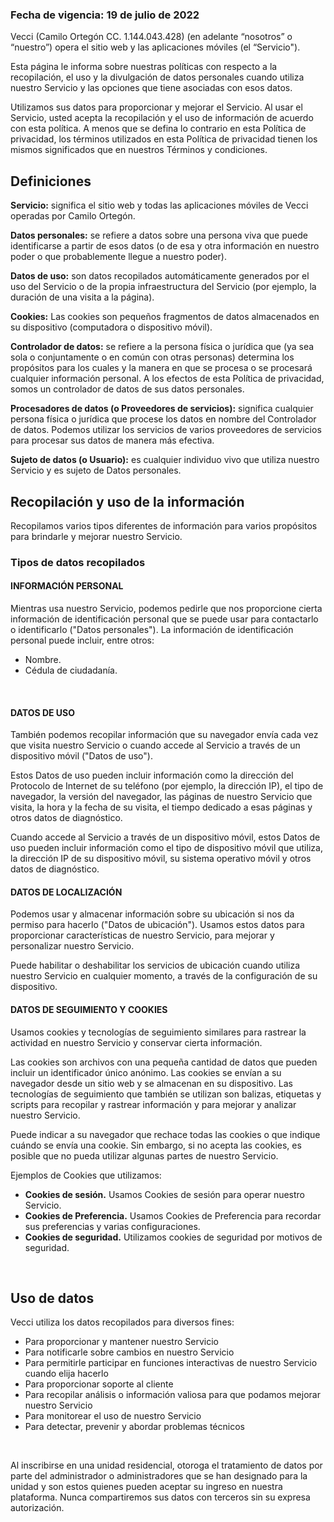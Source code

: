 ### Fecha de vigencia: 19 de julio de 2022

Vecci (Camilo Ortegón CC. 1.144.043.428) (en adelante “nosotros” o “nuestro”) opera el sitio web y las aplicaciones móviles (el “Servicio").

Esta página le informa sobre nuestras políticas con respecto a la recopilación, el uso y la divulgación de datos personales cuando utiliza nuestro Servicio y las opciones que tiene asociadas con esos datos.

Utilizamos sus datos para proporcionar y mejorar el Servicio. Al usar el Servicio, usted acepta la recopilación y el uso de información de acuerdo con esta política. A menos que se defina lo contrario en esta Política de privacidad, los términos utilizados en esta Política de privacidad tienen los mismos significados que en nuestros Términos y condiciones.

## Definiciones

**Servicio:** significa el sitio web y todas las aplicaciones móviles de Vecci operadas por Camilo Ortegón.

**Datos personales:** se refiere a datos sobre una persona viva que puede identificarse a partir de esos datos (o de esa y otra información en nuestro poder o que probablemente llegue a nuestro poder).

**Datos de uso:** son datos recopilados automáticamente generados por el uso del Servicio o de la propia infraestructura del Servicio (por ejemplo, la duración de una visita a la página).

**Cookies:** Las cookies son pequeños fragmentos de datos almacenados en su dispositivo (computadora o dispositivo móvil).

**Controlador de datos:** se refiere a la persona física o jurídica que (ya sea sola o conjuntamente o en común con otras personas) determina los propósitos para los cuales y la manera en que se procesa o se procesará cualquier información personal. A los efectos de esta Política de privacidad, somos un controlador de datos de sus datos personales.

**Procesadores de datos (o Proveedores de servicios):** significa cualquier persona física o jurídica que procese los datos en nombre del Controlador de datos. Podemos utilizar los servicios de varios proveedores de servicios para procesar sus datos de manera más efectiva.

**Sujeto de datos (o Usuario):** es cualquier individuo vivo que utiliza nuestro Servicio y es sujeto de Datos personales.

## Recopilación y uso de la información

Recopilamos varios tipos diferentes de información para varios propósitos para brindarle y mejorar nuestro Servicio.

### Tipos de datos recopilados

#### INFORMACIÓN PERSONAL

Mientras usa nuestro Servicio, podemos pedirle que nos proporcione cierta información de identificación personal que se puede usar para contactarlo o identificarlo ("Datos personales"). La información de identificación personal puede incluir, entre otros:

* Nombre.
* Cédula de ciudadanía.

<br />

#### DATOS DE USO

También podemos recopilar información que su navegador envía cada vez que visita nuestro Servicio o cuando accede al Servicio a través de un dispositivo móvil ("Datos de uso").

Estos Datos de uso pueden incluir información como la dirección del Protocolo de Internet de su teléfono (por ejemplo, la dirección IP), el tipo de navegador, la versión del navegador, las páginas de nuestro Servicio que visita, la hora y la fecha de su visita, el tiempo dedicado a esas páginas y otros datos de diagnóstico.

Cuando accede al Servicio a través de un dispositivo móvil, estos Datos de uso pueden incluir información como el tipo de dispositivo móvil que utiliza, la dirección IP de su dispositivo móvil, su sistema operativo móvil y otros datos de diagnóstico.

#### DATOS DE LOCALIZACIÓN

Podemos usar y almacenar información sobre su ubicación si nos da permiso para hacerlo ("Datos de ubicación"). Usamos estos datos para proporcionar características de nuestro Servicio, para mejorar y personalizar nuestro Servicio.

Puede habilitar o deshabilitar los servicios de ubicación cuando utiliza nuestro Servicio en cualquier momento, a través de la configuración de su dispositivo.

#### DATOS DE SEGUIMIENTO Y COOKIES

Usamos cookies y tecnologías de seguimiento similares para rastrear la actividad en nuestro Servicio y conservar cierta información.

Las cookies son archivos con una pequeña cantidad de datos que pueden incluir un identificador único anónimo. Las cookies se envían a su navegador desde un sitio web y se almacenan en su dispositivo. Las tecnologías de seguimiento que también se utilizan son balizas, etiquetas y scripts para recopilar y rastrear información y para mejorar y analizar nuestro Servicio.

Puede indicar a su navegador que rechace todas las cookies o que indique cuándo se envía una cookie. Sin embargo, si no acepta las cookies, es posible que no pueda utilizar algunas partes de nuestro Servicio.

Ejemplos de Cookies que utilizamos:

* __Cookies de sesión.__ Usamos Cookies de sesión para operar nuestro Servicio.
* __Cookies de Preferencia.__ Usamos Cookies de Preferencia para recordar sus preferencias y varias configuraciones.
* __Cookies de seguridad.__ Utilizamos cookies de seguridad por motivos de seguridad.

<br />

## Uso de datos

Vecci utiliza los datos recopilados para diversos fines:

* Para proporcionar y mantener nuestro Servicio
* Para notificarle sobre cambios en nuestro Servicio
* Para permitirle participar en funciones interactivas de nuestro Servicio cuando elija hacerlo
* Para proporcionar soporte al cliente
* Para recopilar análisis o información valiosa para que podamos mejorar nuestro Servicio
* Para monitorear el uso de nuestro Servicio
* Para detectar, prevenir y abordar problemas técnicos

<br />

Al inscribirse en una unidad residencial, otoroga el tratamiento de datos por parte del administrador o administradores que se han designado para la unidad y son estos quienes pueden aceptar su ingreso en nuestra plataforma. Nunca compartiremos sus datos con terceros sin su expresa autorización.
